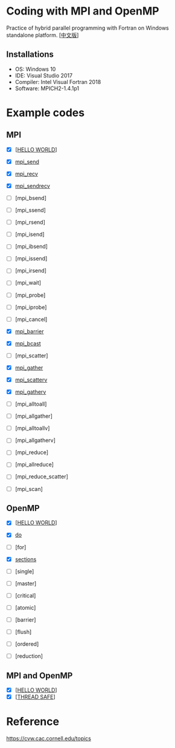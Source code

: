 # Coding with MPI and OpenMP

Practice of hybrid parallel programming with Fortran on Windows standalone platform. [[中文版](./README_cn.md)]



## Installations

- OS: Windows 10
- IDE: Visual Studio 2017
- Compiler: Intel Visual Fortran 2018
- Software: MPICH2-1.4.1p1


# Example codes

## MPI

- [x] [[HELLO WORLD][mpi_hello_world]]
- [x] [mpi_send][]
- [x] [mpi_recv][]
- [x] [mpi_sendrecv][]
- [ ] [mpi_bsend]
- [ ] [mpi_ssend]
- [ ] [mpi_rsend]
- [ ] [mpi_isend]
- [ ] [mpi_ibsend]
- [ ] [mpi_issend]
- [ ] [mpi_irsend]
- [ ] [mpi_wait]
- [ ] [mpi_probe]
- [ ] [mpi_iprobe]
- [ ] [mpi_cancel]


- [x] [mpi_barrier][]


- [x] [mpi_bcast][]
- [ ] [mpi_scatter]
- [x] [mpi_gather][]
- [x] [mpi_scatterv][]
- [x] [mpi_gatherv][]
- [ ] [mpi_alltoall]
- [ ] [mpi_allgather]
- [ ] [mpi_alltoallv]
- [ ] [mpi_allgatherv]


- [ ] [mpi_reduce]
- [ ] [mpi_allreduce]
- [ ] [mpi_reduce_scatter]
- [ ] [mpi_scan]

[mpi_hello_world]: ./MPI/src/mpi_helloworld.f90
[mpi_send]: ./MPI/src/mpi_send.f90
[mpi_recv]: ./MPI/src/mpi_send.f90
[mpi_sendrecv]: ./MPI/src/mpi_sendrecv.f90
[mpi_barrier]: ./MPI/src/test_all_mpi.f90
[mpi_bcast]: ./MPI/src/mpi_send.f90
[mpi_gather]: ./MPI/src/mpi_send.f90
[mpi_scatterv]: ./MPI/src/mpi_scatterv.f90
[mpi_gatherv]: ./MPI/src/mpi_scatterv.f90

## OpenMP

- [x] [[HELLO WORLD][omp_hello_world]]
- [x] [do][]
- [ ] [for]
- [x] [sections][]
- [ ] [single]
- [ ] [master]
- [ ] [critical]
- [ ] [atomic]
- [ ] [barrier]
- [ ] [flush]
- [ ] [ordered]

- [ ] [reduction]


[omp_hello_world]: ./OpenMP/src/omp_helloworld.f90
[do]: ./OpenMP/src/omp_do.f90
[sections]: ./OpenMP/src/omp_sections.f90

## MPI and OpenMP

- [x] [[HELLO WORLD][mpi_omp_hello_world]]
- [x] [[THREAD SAFE][mpi_omp_thread_safe]]

[mpi_omp_hello_world]: ./MPI_OpenMP/src/mpi_omp_helloworld.f90
[mpi_omp_thread_safe]: ./MPI_OpenMP/src/mpi_omp_threadsafe.f90

# Reference

https://cvw.cac.cornell.edu/topics